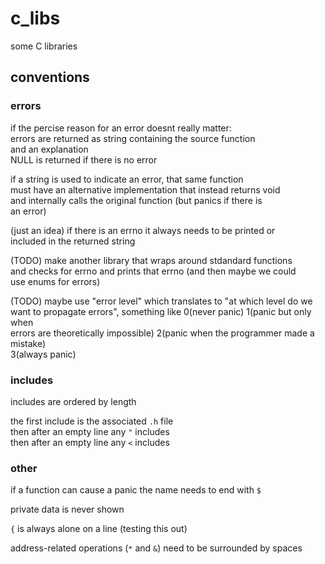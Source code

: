 # c_libs

some C libraries

## conventions

### errors

if the percise reason for an error doesnt really matter:\
errors are returned as string containing the source function\
and an explanation\
NULL is returned if there is no error

if a string is used to indicate an error, that same function\
must have an alternative implementation that instead returns void\
and internally calls the original function (but panics if there is\
an error)

(just an idea) if there is an errno it always needs to be printed or\
included in the returned string

(TODO) make another library that wraps around stdandard functions\
and checks for errno and prints that errno (and then maybe we could\
use enums for errors)

(TODO) maybe use "error level" which translates to "at which level do we\
want to propagate errors", something like 0(never panic) 1(panic but only when\
errors are theoretically impossible) 2(panic when the programmer made a mistake)\
3(always panic)

### includes

includes are ordered by length

the first include is the associated `.h` file\
then after an empty line any `"` includes\
then after an empty line any `<` includes

### other

if a function can cause a panic the name needs to end with `$`

private data is never shown

`{` is always alone on a line (testing this out)

address-related operations (`*` and `&`) need to be surrounded by spaces
